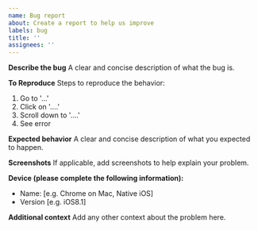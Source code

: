 ```yaml
---
name: Bug report
about: Create a report to help us improve
labels: bug
title: ''
assignees: ''
---
```


**Describe the bug**
A clear and concise description of what the bug is.

**To Reproduce**
Steps to reproduce the behavior:
1. Go to '...'
2. Click on '....'
3. Scroll down to '....'
4. See error

**Expected behavior**
A clear and concise description of what you expected to happen.

**Screenshots**
If applicable, add screenshots to help explain your problem.

**Device (please complete the following information):**
 - Name: [e.g. Chrome on Mac, Native iOS]
 - Version [e.g. iOS8.1]

**Additional context**
Add any other context about the problem here.
